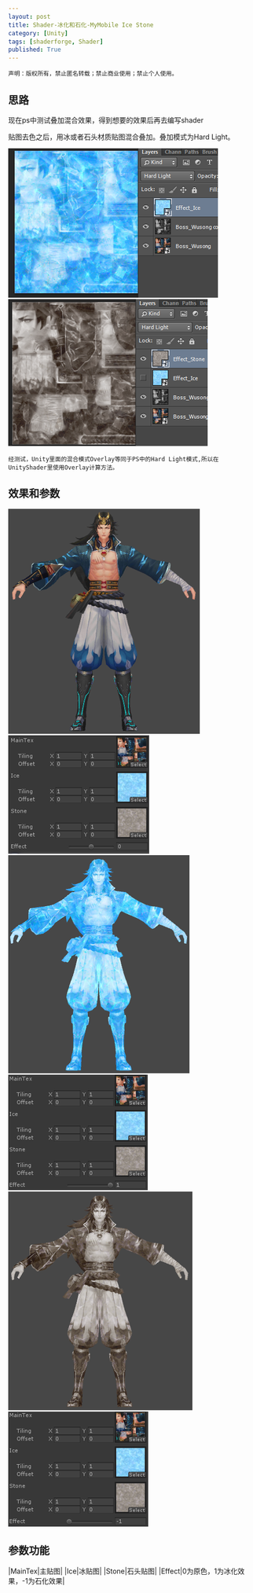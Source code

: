 ```yaml
---
layout: post
title: Shader-冰化和石化-MyMobile Ice Stone
category: [Unity]
tags: [shaderforge, Shader]
published: True
---
```



`声明：版权所有，禁止匿名转载；禁止商业使用；禁止个人使用。`


## 思路 ##
现在ps中测试叠加混合效果，得到想要的效果后再去编写shader

贴图去色之后，用冰或者石头材质贴图混合叠加。叠加模式为Hard Light。

<left>
	<img src="/public/img/Shader-冰化石化/1.png">
	<img src="/public/img/Shader-冰化石化/2.png">
	</left>
	
`经测试，Unity里面的混合模式Overlay等同于PS中的Hard Light模式,所以在UnityShader里使用Overlay计算方法。`


## 效果和参数 ##
<left>
	<img src="/public/img/Shader-冰化石化/3.png"> <img src="/public/img/Shader-冰化石化/4.png">
	</left>


<left>
	<img src="/public/img/Shader-冰化石化/5.png"> <img src="/public/img/Shader-冰化石化/6.png">
	</left>


<left>
	<img src="/public/img/Shader-冰化石化/7.png"> <img src="/public/img/Shader-冰化石化/8.png">
	</left>
	
	
## 参数功能 ##

|MainTex|主贴图|
|Ice|冰贴图|
|Stone|石头贴图|
|Effect|0为原色，1为冰化效果，-1为石化效果|
